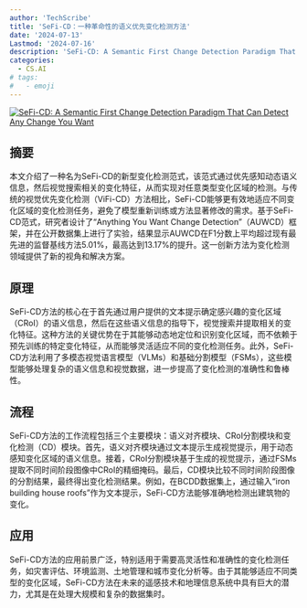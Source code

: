 ```yaml
---
author: 'TechScribe'
title: 'SeFi-CD：一种革命性的语义优先变化检测方法'
date: '2024-07-13'
Lastmod: '2024-07-16'
description: 'SeFi-CD: A Semantic First Change Detection Paradigm That Can Detect Any Change You Want'
categories:
  - CS.AI
# tags:
#   - emoji
---
```


[![SeFi-CD: A Semantic First Change Detection Paradigm That Can Detect Any Change You Want](https://arxiv-research-1301205113.cos.ap-guangzhou.myqcloud.com/images/2407.09874v1.pdf_0.jpg)](https://arxiv.org/abs/2407.09874v1)

## 摘要

本文介绍了一种名为SeFi-CD的新型变化检测范式，该范式通过优先感知动态语义信息，然后视觉搜索相关的变化特征，从而实现对任意类型变化区域的检测。与传统的视觉优先变化检测（ViFi-CD）方法相比，SeFi-CD能够更有效地适应不同变化区域的变化检测任务，避免了模型重新训练或方法显著修改的需求。基于SeFi-CD范式，研究者设计了“Anything You Want Change Detection”（AUWCD）框架，并在公开数据集上进行了实验，结果显示AUWCD在F1分数上平均超过现有最先进的监督基线方法5.01%，最高达到13.17%的提升。这一创新方法为变化检测领域提供了新的视角和解决方案。<!--more-->

## 原理

SeFi-CD方法的核心在于首先通过用户提供的文本提示确定感兴趣的变化区域（CRoI）的语义信息，然后在这些语义信息的指导下，视觉搜索并提取相关的变化特征。这种方法的关键优势在于其能够动态地定位和识别变化区域，而不依赖于预先训练的特定变化特征，从而能够灵活适应不同的变化检测任务。此外，SeFi-CD方法利用了多模态视觉语言模型（VLMs）和基础分割模型（FSMs），这些模型能够处理复杂的语义信息和视觉数据，进一步提高了变化检测的准确性和鲁棒性。

## 流程

SeFi-CD方法的工作流程包括三个主要模块：语义对齐模块、CRoI分割模块和变化检测（CD）模块。首先，语义对齐模块通过文本提示生成视觉提示，用于动态感知变化区域的语义信息。接着，CRoI分割模块基于生成的视觉提示，通过FSMs提取不同时间阶段图像中CRoI的精细掩码。最后，CD模块比较不同时间阶段图像的分割结果，最终得出变化检测结果。例如，在BCDD数据集上，通过输入“iron building house roofs”作为文本提示，SeFi-CD方法能够准确地检测出建筑物的变化。

## 应用

SeFi-CD方法的应用前景广泛，特别适用于需要高灵活性和准确性的变化检测任务，如灾害评估、环境监测、土地管理和城市变化分析等。由于其能够适应不同类型的变化区域，SeFi-CD方法在未来的遥感技术和地理信息系统中具有巨大的潜力，尤其是在处理大规模和复杂的数据集时。